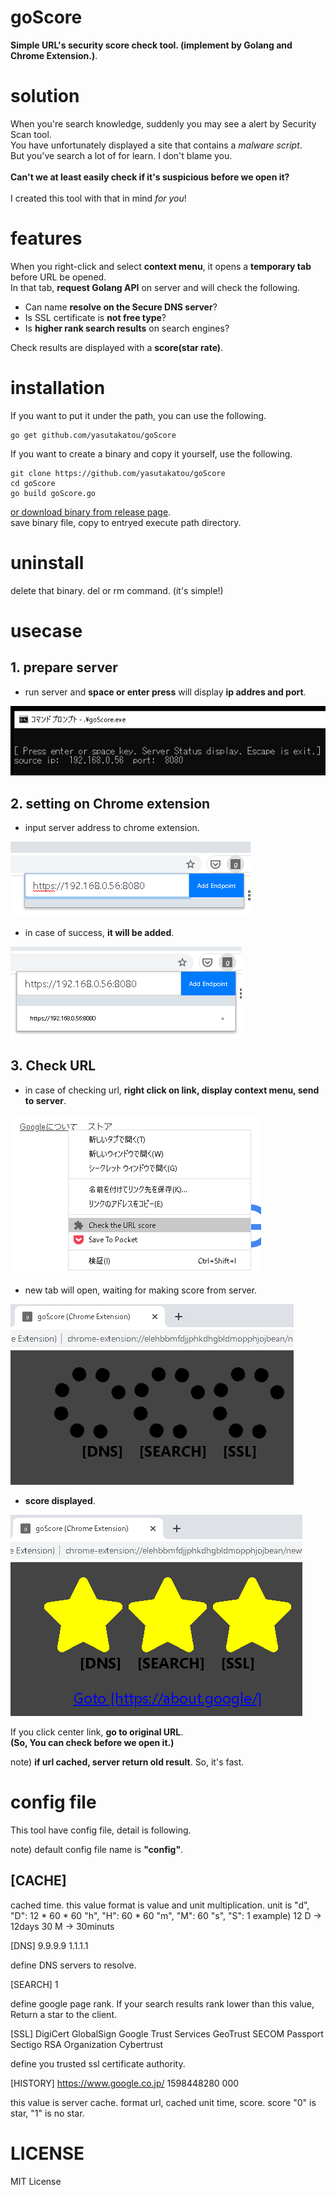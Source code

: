 # goScore

**Simple URL's security score check tool. (implement by Golang and Chrome Extension.)**.

# solution

When you're search knowledge, suddenly you may see a alert by Security Scan tool.<br>
You have unfortunately displayed a site that contains a *malware script*.<br>
But you've search a lot of for learn. I don't blame you.<br>
<br>
**Can't we at least easily check if it's suspicious before we open it?**<br>
<br>
I created this tool with that in mind *for you*!<br>

# features

When you right-click and select **context menu**, it opens a **temporary tab** before URL be opened.<br>
In that tab, **request Golang API** on server and will check the following.<br>

- Can name **resolve on the Secure DNS server**?
- Is SSL certificate is **not free type**?
- Is **higher rank search results** on search engines?

Check results are displayed with a **score(star rate)**.

# installation

If you want to put it under the path, you can use the following.

```
go get github.com/yasutakatou/goScore
```

If you want to create a binary and copy it yourself, use the following.

```
git clone https://github.com/yasutakatou/goScore
cd goScore
go build goScore.go
```

[or download binary from release page](https://github.com/yasutakatou/goScore/releases).<br>
save binary file, copy to entryed execute path directory.

# uninstall

delete that binary. del or rm command. (it's simple!)

# usecase

## 1. prepare server

- run server and **space or enter press** will display **ip addres and port**.

![1](https://github.com/yasutakatou/goScore/blob/pic/1.png)

## 2. setting on Chrome extension

- input server address to chrome extension.

![2a](https://github.com/yasutakatou/goScore/blob/pic/2a.png)

- in case of success, **it will be added**.

![2b](https://github.com/yasutakatou/goScore/blob/pic/2b.png)

## 3. Check URL

- in case of checking url, **right click on link, display context menu, send to server**.

![3a](https://github.com/yasutakatou/goScore/blob/pic/3a.png)

- new tab will open, waiting for making score from server.

![3b](https://github.com/yasutakatou/goScore/blob/pic/3b.png)

- **score displayed**.

![3c](https://github.com/yasutakatou/goScore/blob/pic/3c.png)

If you click center link, **go to original URL**.<br>
**(So, You can check before we open it.)**<br>

note) **if url cached, server return old result**. So, it's fast.<br>

# config file

This tool have config file, detail is following.

note) default config file name is **"config"**.

## [CACHE]

cached time.
this value format is value and unit multiplication.
unit is
"d", "D": 12 * 60 * 60
 "h", "H": 60 * 60
"m", "M": 60
"s", "S": 1
example) 
12 D -> 12days
30 M -> 30minuts

[DNS]
9.9.9.9
1.1.1.1

define DNS servers to resolve.





[SEARCH]
1

define google page rank.
If your search results rank lower than this value, Return a star to the client.


[SSL]
DigiCert
GlobalSign
Google Trust Services
GeoTrust
SECOM Passport
Sectigo RSA Organization
Cybertrust

define you trusted ssl certificate authority.



[HISTORY]
https://www.google.co.jp/ 1598448280 000

this value is server cache.
format
url, cached unit time, score.
score "0" is star, "1" is no star.

# LICENSE

MIT License
